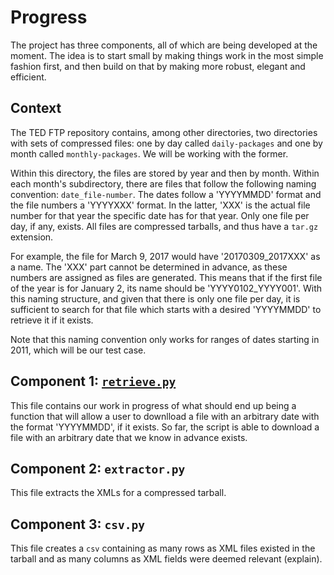 # Progress

The project has three components, all of which are being developed at the moment. The idea is to start small by making things work in the most simple fashion first, and then build on that by making more robust, elegant and efficient.

## Context

The TED FTP repository contains, among other directories, two directories with sets of compressed files: one by day called `daily-packages` and one by month called `monthly-packages`. We will be working with the former.

Within this directory, the files are stored by year and then by month. Within each month's subdirectory, there are files that follow the following naming convention: `date_file-number`. The dates follow a 'YYYYMMDD' format and the file numbers a 'YYYYXXX' format. In the latter, 'XXX' is the actual file number for that year the specific date has for that year. Only one file per day, if any, exists. All files are compressed tarballs, and thus have a `tar.gz` extension.

For example, the file for March 9, 2017 would have '20170309_2017XXX' as a name. The 'XXX' part cannot be determined in advance, as these numbers are assigned as files are generated. This means that if the first file of the year is for January 2, its name should be 'YYYY0102_YYYY001'. With this naming structure, and given that there is only one file per day, it is sufficient to search for that file which starts with a desired 'YYYYMMDD' to retrieve it if it exists.

Note that this naming convention only works for ranges of dates starting in 2011, which will be our test case. 

## Component 1: [`retrieve.py`](retrieve.py)

This file contains our work in progress of what should end up being a function that will allow a user to downlload a file with an arbitrary date with the format 'YYYYMMDD', if it exists. So far, the script is able to download a file with an arbitrary date that we know in advance exists.

## Component 2: `extractor.py`

This file extracts the XMLs for a compressed tarball.

## Component 3: `csv.py`

This file creates a `csv` containing as many rows as XML files existed in the tarball and as many columns as XML fields were deemed relevant (explain).
